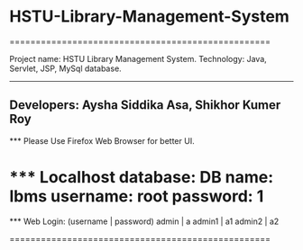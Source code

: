 # HSTU-Library-Management-System

==================================================

Project name: HSTU Library Management System.
Technology: Java, Servlet, JSP, MySql database.

--------------------------------------------------
Developers: Aysha Siddika Asa, Shikhor Kumer Roy
--------------------------------------------------

*** Please Use Firefox Web Browser for better UI.

*** Localhost database:
	DB name: lbms
	username: root
	password: 1
==================================================
*** Web Login:
	(username | password)
	 admin	  | a
	 admin1	  | a1
	 admin2	  | a2

==================================================
